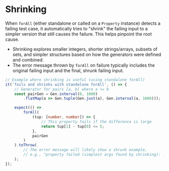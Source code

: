 # Shrinking

When `forAll` (either standalone or called on a `Property` instance) detects a failing test case, it automatically tries to "shrink" the failing input to a simpler version that still causes the failure. This helps pinpoint the root cause.

*   Shrinking explores smaller integers, shorter strings/arrays, subsets of sets, and simpler structures based on how the generators were defined and combined.
*   The error message thrown by `forAll` on failure typically includes the original failing input and the final, shrunk failing input.

```typescript
// Example where shrinking is useful (using standalone forAll)
it('fails and shrinks with standalone forAll', () => {
    // Generator for pairs [a, b] where a <= b
    const pairGen = Gen.interval(0, 1000)
        .flatMap(a => Gen.tuple(Gen.just(a), Gen.interval(a, 1000)));

    expect(() =>
        forAll(
            (tup: [number, number]) => {
                // This property fails if the difference is large
                return tup[1] - tup[0] <= 5;
            },
            pairGen
        )
    ).toThrow(
        // The error message will likely show a shrunk example,
        // e.g., "property failed (simplest args found by shrinking): ..."
    );
});
``` 